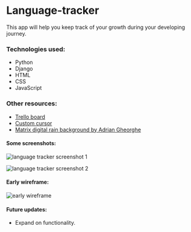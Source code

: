 # Language-tracker

This app will help you keep track of your growth during your developing journey.

### Technologies used:

* Python
* Django
* HTML
* CSS
* JavaScript

### Other resources:
* [Trello board](https://trello.com/c/RUwfxx55/27-imagepng)
* [Custom cursor](http://www.rw-designer.com/cursor-detail/53489)
* [Matrix digital rain background by Adrian Gheorghe](https://codepen.io/wefiy/pen/WPpEwo)

#### Some screenshots:

![language tracker screenshot 1](https://i.imgur.com/r0k9L9D.png)

![language tracker screenshot 2](https://i.imgur.com/n474VEc.png?2)


#### Early wireframe:
![early wireframe](https://trello-attachments.s3.amazonaws.com/6019be346c80423f18c12e0e/1116x941/f0b56f040007f038848b21b18d322c43/image.png)


#### Future updates:
* Expand on functionality.

